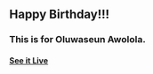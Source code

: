## Happy Birthday!!!

### This is for Oluwaseun Awolola. 

#### [See it Live](https://faahim.github.io/happy-birthday/)
